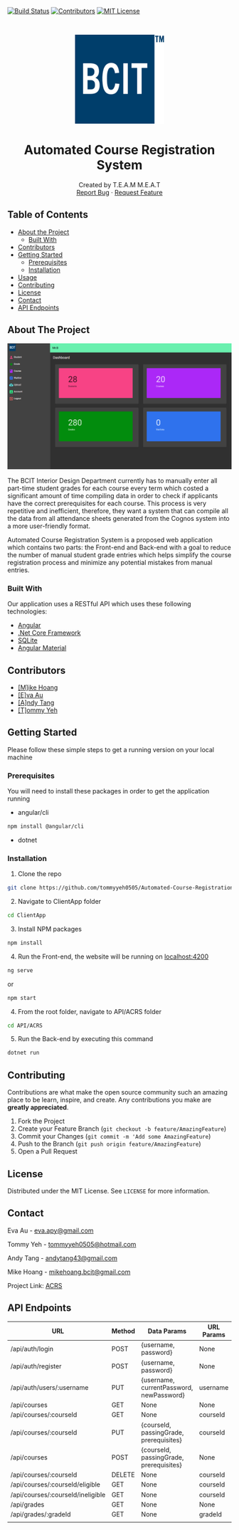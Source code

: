 <!-- PROJECT SHIELDS -->
[![Build Status][build-shield]]()
[![Contributors][contributors-shield]](graphs/contributors)
[![MIT License][license-shield]][license-url]



<!-- PROJECT LOGO -->
<br />
<p align="center">
  <a href="https://github.com/othneildrew/Best-README-Template">
    <img src="doc/logo.png" alt="Logo" width="200" height="200">
  </a>

  <h1 align="center">Automated Course Registration System</h1>

  <p align="center">
   Created by T.E.A.M M.E.A.T
    <br />
    <a href="https://github.com/othneildrew/Best-README-Template/issues">Report Bug</a>
    ·
    <a href="https://github.com/othneildrew/Best-README-Template/issues">Request Feature</a>
  </p>
</p>



<!-- TABLE OF CONTENTS -->
## Table of Contents

* [About the Project](#about-the-project)
  * [Built With](#built-with)
* [Contributors](#contributors)
* [Getting Started](#getting-started)
  * [Prerequisites](#prerequisites)
  * [Installation](#installation)
* [Usage](#usage)
* [Contributing](#contributing)
* [License](#license)
* [Contact](#contact)
* [API Endpoints](#api-endpoints)



<!-- ABOUT THE PROJECT -->
## About The Project

<img src="doc/background.png">

The BCIT Interior Design Department currently has to manually enter all part-time student grades for each course every term which costed a significant amount of time compiling data in order to check if applicants have the correct prerequisites for each course. This process is very repetitive and inefficient, therefore, they want a system that can compile all the data from all attendance sheets generated from the Cognos system into a more user-friendly format. 

Automated Course Registration System is a proposed web application which contains two parts: the Front-end and Back-end with a goal to reduce the number of manual student grade entries which helps simplify the course registration process and minimize any potential mistakes from manual entries.


### Built With
Our application uses a RESTful API which uses these following technologies:
* [Angular](https://angular.io/)
* [.Net Core Framework](https://dotnet.microsoft.com/)
* [SQLite](https://www.sqlite.org/index.html)
* [Angular Material](https://material.angular.io/)

## Contributors
* <a href="https://github.com/mikah13">[M]ike Hoang</a>
* <a href="https://github.com/EvaAusa">[E]va Au</a>
* <a href="https://github.com/aght">[A]ndy Tang</a>
* <a href="https://github.com/tommyyeh0505">[T]ommy Yeh</a>


<!-- GETTING STARTED -->
## Getting Started

Please follow these simple steps to get a running version on your local machine

### Prerequisites

You will need to install these packages in order to get the application running
* angular/cli
```sh
npm install @angular/cli
```
* dotnet

### Installation

1. Clone the repo
```sh
git clone https://github.com/tommyyeh0505/Automated-Course-Registration-System
```
2. Navigate to ClientApp folder
```sh
cd ClientApp
```
3. Install NPM packages
```sh
npm install
```
4. Run the Front-end, the website will be running on [localhost:4200](http://localhost:4200/)
```sh
ng serve
```
or
```sh
npm start
```
4. From the root folder, navigate to API/ACRS folder
```sh
cd API/ACRS
```
5. Run the Back-end by executing this command
```sh
dotnet run
```

<!-- CONTRIBUTING -->
## Contributing

Contributions are what make the open source community such an amazing place to be learn, inspire, and create. Any contributions you make are **greatly appreciated**.

1. Fork the Project
2. Create your Feature Branch (`git checkout -b feature/AmazingFeature`)
3. Commit your Changes (`git commit -m 'Add some AmazingFeature`)
4. Push to the Branch (`git push origin feature/AmazingFeature`)
5. Open a Pull Request



<!-- LICENSE -->
## License

Distributed under the MIT License. See `LICENSE` for more information.



<!-- CONTACT -->
## Contact

Eva Au - eva.apy@gmail.com

Tommy Yeh - tommyyeh0505@hotmail.com 

Andy Tang - andytang43@gmail.com 

Mike Hoang - mikehoang.bcit@gmail.com

Project Link: [ACRS](https://github.com/tommyyeh0505/Automated-Course-Registration-System)


## API Endpoints
| URL                               | Method | Data Params                              | URL Params |
|-----------------------------------|--------|------------------------------------------|------------|
| /api/auth/login                   | POST   | {username, password}                     | None       |
| /api/auth/register                | POST   | {username, password}                     | None       |
| /api/auth/users/:username         | PUT    | {username, currentPassword, newPassword} | username   |
| /api/courses                      | GET    | None                                     | None       |
| /api/courses/:courseId            | GET    | None                                     | courseId   |
| /api/courses/:courseId            | PUT    | {courseId, passingGrade, prerequisites}  | courseId   |
| /api/courses                      | POST   | {courseId, passingGrade, prerequisites}  | None       |
| /api/courses/:courseId            | DELETE | None                                     | courseId   |
| /api/courses/:courseId/eligible   | GET    | None                                     | courseId   |
| /api/courses/:courseId/ineligible | GET    | None                                     | courseId   |
| /api/grades                       | GET    | None                                     | None       |
| /api/grades/:gradeId              | GET    | None                                     | gradeId    |
|                                   |        |                                          |            |


<!-- MARKDOWN LINKS & IMAGES -->
[build-shield]: https://img.shields.io/badge/build-passing-brightgreen.svg?style=flat-square
[contributors-shield]: https://img.shields.io/badge/contributors-1-orange.svg?style=flat-square
[license-shield]: https://img.shields.io/badge/license-MIT-blue.svg?style=flat-square
[license-url]: https://github.com/tommyyeh0505/Automated-Course-Registration-System/blob/master/LICENSE
